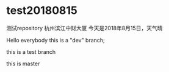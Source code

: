 # test20180815
测试repository
杭州滨江中财大厦  今天是2018年8月15日，天气晴

Hello everybody this is a "dev" branch;

this is a test branch 


this is master
